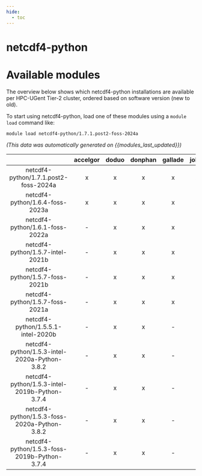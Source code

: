 ```yaml
---
hide:
  - toc
---
```


netcdf4-python
==============

# Available modules


The overview below shows which netcdf4-python installations are available per HPC-UGent Tier-2 cluster, ordered based on software version (new to old).

To start using netcdf4-python, load one of these modules using a `module load` command like:

```shell
module load netcdf4-python/1.7.1.post2-foss-2024a
```

*(This data was automatically generated on {{modules_last_updated}})*  

| |accelgor|doduo|donphan|gallade|joltik|shinx|
| :---: | :---: | :---: | :---: | :---: | :---: | :---: |
|netcdf4-python/1.7.1.post2-foss-2024a|x|x|x|x|x|x|
|netcdf4-python/1.6.4-foss-2023a|x|x|x|x|x|x|
|netcdf4-python/1.6.1-foss-2022a|-|x|x|x|-|-|
|netcdf4-python/1.5.7-intel-2021b|-|x|x|x|-|-|
|netcdf4-python/1.5.7-foss-2021b|-|x|x|x|-|-|
|netcdf4-python/1.5.7-foss-2021a|-|x|x|x|-|-|
|netcdf4-python/1.5.5.1-intel-2020b|-|x|x|-|-|-|
|netcdf4-python/1.5.3-intel-2020a-Python-3.8.2|-|x|x|-|-|-|
|netcdf4-python/1.5.3-intel-2019b-Python-3.7.4|-|x|x|-|-|-|
|netcdf4-python/1.5.3-foss-2020a-Python-3.8.2|-|x|x|-|-|-|
|netcdf4-python/1.5.3-foss-2019b-Python-3.7.4|-|x|x|-|-|-|
